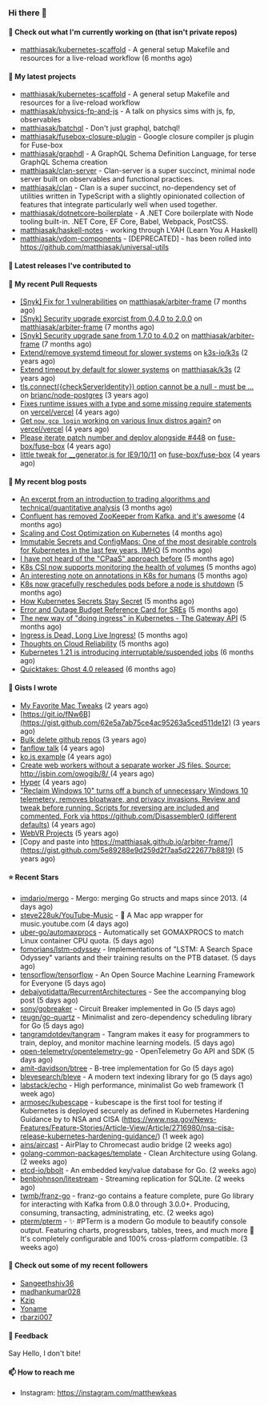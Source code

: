 ### Hi there 👋

#### 👷 Check out what I'm currently working on (that isn't private repos)

- [matthiasak/kubernetes-scaffold](https://github.com/matthiasak/kubernetes-scaffold) - A general setup Makefile and resources for a live-reload workflow (6 months ago)

#### 🌱 My latest projects

- [matthiasak/kubernetes-scaffold](https://github.com/matthiasak/kubernetes-scaffold) - A general setup Makefile and resources for a live-reload workflow
- [matthiasak/physics-fp-and-js](https://github.com/matthiasak/physics-fp-and-js) - A talk on physics sims with js, fp, observables
- [matthiasak/batchql](https://github.com/matthiasak/batchql) - Don&#39;t just graphql, batchql!
- [matthiasak/fusebox-closure-plugin](https://github.com/matthiasak/fusebox-closure-plugin) - Google closure compiler js plugin for Fuse-box
- [matthiasak/graphdl](https://github.com/matthiasak/graphdl) - A GraphQL Schema Definition Language, for terse GraphQL Schema creation
- [matthiasak/clan-server](https://github.com/matthiasak/clan-server) - Clan-server is a super succinct, minimal node server built on observables and functional practices.
- [matthiasak/clan](https://github.com/matthiasak/clan) - Clan is a super succinct, no-dependency set of utilities written in TypeScript with a slightly opinionated collection of features that integrate particularly well when used together.
- [matthiasak/dotnetcore-boilerplate](https://github.com/matthiasak/dotnetcore-boilerplate) - A .NET Core boilerplate with Node tooling built-in. .NET Core, EF Core, Babel, Webpack, PostCSS.
- [matthiasak/haskell-notes](https://github.com/matthiasak/haskell-notes) - working through LYAH (Learn You A Haskell)
- [matthiasak/vdom-components](https://github.com/matthiasak/vdom-components) - [DEPRECATED] - has been rolled into https://github.com/matthiasak/universal-utils

#### 🔭 Latest releases I've contributed to


#### 🔨 My recent Pull Requests

- [[Snyk] Fix for 1 vulnerabilities](https://github.com/matthiasak/arbiter-frame/pull/25) on [matthiasak/arbiter-frame](https://github.com/matthiasak/arbiter-frame) (7 months ago)
- [[Snyk] Security upgrade exorcist from 0.4.0 to 2.0.0](https://github.com/matthiasak/arbiter-frame/pull/24) on [matthiasak/arbiter-frame](https://github.com/matthiasak/arbiter-frame) (7 months ago)
- [[Snyk] Security upgrade sane from 1.7.0 to 4.0.2](https://github.com/matthiasak/arbiter-frame/pull/23) on [matthiasak/arbiter-frame](https://github.com/matthiasak/arbiter-frame) (7 months ago)
- [Extend/remove systemd timeout for slower systems](https://github.com/k3s-io/k3s/pull/226) on [k3s-io/k3s](https://github.com/k3s-io/k3s) (2 years ago)
- [Extend timeout by default for slower systems](https://github.com/matthiasak/k3s/pull/1) on [matthiasak/k3s](https://github.com/matthiasak/k3s) (2 years ago)
- [tls.connect({checkServerIdentity}) option cannot be a null - must be …](https://github.com/brianc/node-postgres/pull/1638) on [brianc/node-postgres](https://github.com/brianc/node-postgres) (3 years ago)
- [Fixes runtime issues with a type and some missing require statements](https://github.com/vercel/vercel/pull/946) on [vercel/vercel](https://github.com/vercel/vercel) (4 years ago)
- [Get `now gcp login` working on various linux distros again?](https://github.com/vercel/vercel/pull/944) on [vercel/vercel](https://github.com/vercel/vercel) (4 years ago)
- [Please iterate patch number and deploy alongside #448](https://github.com/fuse-box/fuse-box/pull/450) on [fuse-box/fuse-box](https://github.com/fuse-box/fuse-box) (4 years ago)
- [little tweak for __generator.js for IE9/10/11](https://github.com/fuse-box/fuse-box/pull/448) on [fuse-box/fuse-box](https://github.com/fuse-box/fuse-box) (4 years ago)

#### 📜 My recent blog posts

- [An excerpt from an introduction to trading algorithms and technical/quantitative analysis](https://keas.app/an-excerpt-from-an-introduction-to-trading-algorithms-and-technical-quantitative-analysis/) (3 months ago)
- [Confluent has removed ZooKeeper from Kafka, and it&#39;s awesome](https://keas.app/confluent-has-removed-zookeeper-from-kafka-and-its-awesome/) (4 months ago)
- [Scaling and Cost Optimization on Kubernetes](https://keas.app/scaling-architectures-and-costs/) (4 months ago)
- [Immutable Secrets and ConfigMaps: One of the most desirable controls for Kubernetes in the last few years, IMHO](https://keas.app/immutable-secrets-and-configmaps-one-of-the-most-desirable-controls-for-kubernetes-in-the-last-few-years-imho/) (5 months ago)
- [I have not heard of the &#34;CPaaS&#34; approach before](https://keas.app/i-have-not-heard-of-the-cpaas-approach-before/) (5 months ago)
- [K8s CSI now supports monitoring the health of volumes](https://keas.app/k8s-csi-now-supports-monitoring-the-health-of-volumes/) (5 months ago)
- [An interesting note on annotations in K8s for humans](https://keas.app/an-interesting-note-on-annotations-in-k8s-for-humans/) (5 months ago)
- [K8s now gracefully reschedules pods before a node is shutdown](https://keas.app/k8s-now-gracefully-reschedules-pods-before-a-node-is-shutdown/) (5 months ago)
- [How Kubernetes Secrets Stay Secret](https://keas.app/how-kubernetes-secrets-stay-secret/) (5 months ago)
- [Error and Outage Budget Reference Card for SREs](https://keas.app/error-and-outage-budget-reference-card-for-sres/) (5 months ago)
- [The new way of &#34;doing ingress&#34; in Kubernetes - The Gateway API](https://keas.app/the-new-way-of-doing-ingress-in-kubernetes-the-gateway-api/) (5 months ago)
- [Ingress is Dead, Long Live Ingress!](https://keas.app/ingress-is-dead-long-live-ingress/) (5 months ago)
- [Thoughts on Cloud Reliability](https://keas.app/cloud-operations-checklist/) (5 months ago)
- [Kubernetes 1.21 is introducing interruptable/suspended jobs](https://keas.app/kubernetes-1-21-is-introducing-interruptable-suspended-jobs/) (6 months ago)
- [Quicktakes: Ghost 4.0 released](https://keas.app/quicktakes-ghost-4-0-released/) (6 months ago)

#### 📓 Gists I wrote

- [My Favorite Mac Tweaks](https://gist.github.com/e94e962b3966e7e1015f4a62b5c2e7ff) (2 years ago)
- [https://git.io/fNw6B](https://gist.github.com/62e5a7ab75ce4ac95263a5ced511de12) (3 years ago)
- [Bulk delete github repos](https://gist.github.com/3213ba5e44be3b08bb84fb667d54d1e7) (3 years ago)
- [fanflow talk](https://gist.github.com/e983d8424a1e7d51f0e45f3a844a5b0e) (4 years ago)
- [ko.js example](https://gist.github.com/4a6bf89be55fb8748df99f8fc8d068e1) (4 years ago)
- [Create web workers without a separate worker JS files.
Source: http://jsbin.com/owogib/8/ ](https://gist.github.com/e7a7761a8d695c3f4ad39fc7c191243c) (4 years ago)
- [Hyper](https://gist.github.com/1004db7c17e6549102f764a43d8a602c) (4 years ago)
- [&#34;Reclaim Windows 10&#34; turns off a bunch of unnecessary Windows 10 telemetery, removes bloatware, and privacy invasions. Review and tweak before running. Scripts for reversing are included and commented. Fork via https://github.com/Disassembler0 (different defaults)](https://gist.github.com/8f110d34c51b6aca60b4e7291155b92e) (4 years ago)
- [WebVR Projects](https://gist.github.com/5771cff8f97e927d73233807d8cb968c) (5 years ago)
- [Copy and paste into https://matthiasak.github.io/arbiter-frame/](https://gist.github.com/5e89288e9d259d2f7aa5d222677b8819) (5 years ago)

#### ⭐ Recent Stars

- [imdario/mergo](https://github.com/imdario/mergo) - Mergo: merging Go structs and maps since 2013. (4 days ago)
- [steve228uk/YouTube-Music](https://github.com/steve228uk/YouTube-Music) - :musical_note: A Mac app wrapper for music.youtube.com (4 days ago)
- [uber-go/automaxprocs](https://github.com/uber-go/automaxprocs) - Automatically set GOMAXPROCS to match Linux container CPU quota. (5 days ago)
- [fomorians/lstm-odyssey](https://github.com/fomorians/lstm-odyssey) - Implementations of &#34;LSTM: A Search Space Odyssey&#34; variants and their training results on the PTB dataset. (5 days ago)
- [tensorflow/tensorflow](https://github.com/tensorflow/tensorflow) - An Open Source Machine Learning Framework for Everyone (5 days ago)
- [debajyotidatta/RecurrentArchitectures](https://github.com/debajyotidatta/RecurrentArchitectures) - See the accompanying blog post (5 days ago)
- [sony/gobreaker](https://github.com/sony/gobreaker) - Circuit Breaker implemented in Go (5 days ago)
- [reugn/go-quartz](https://github.com/reugn/go-quartz) - Minimalist and zero-dependency scheduling library for Go (5 days ago)
- [tangramdotdev/tangram](https://github.com/tangramdotdev/tangram) - Tangram makes it easy for programmers to train, deploy, and monitor machine learning models. (5 days ago)
- [open-telemetry/opentelemetry-go](https://github.com/open-telemetry/opentelemetry-go) - OpenTelemetry Go API and SDK (5 days ago)
- [amit-davidson/btree](https://github.com/amit-davidson/btree) - B-tree implementation for Go (5 days ago)
- [blevesearch/bleve](https://github.com/blevesearch/bleve) - A modern text indexing library for go (5 days ago)
- [labstack/echo](https://github.com/labstack/echo) - High performance, minimalist Go web framework (1 week ago)
- [armosec/kubescape](https://github.com/armosec/kubescape) - kubescape is the first tool for testing if Kubernetes is deployed securely as defined in Kubernetes Hardening Guidance by to NSA and CISA (https://www.nsa.gov/News-Features/Feature-Stories/Article-View/Article/2716980/nsa-cisa-release-kubernetes-hardening-guidance/)  (1 week ago)
- [ains/aircast](https://github.com/ains/aircast) - AirPlay to Chromecast audio bridge (2 weeks ago)
- [golang-common-packages/template](https://github.com/golang-common-packages/template) - Clean Architecture using Golang. (2 weeks ago)
- [etcd-io/bbolt](https://github.com/etcd-io/bbolt) - An embedded key/value database for Go. (2 weeks ago)
- [benbjohnson/litestream](https://github.com/benbjohnson/litestream) - Streaming replication for SQLite. (2 weeks ago)
- [twmb/franz-go](https://github.com/twmb/franz-go) - franz-go contains a feature complete, pure Go library for interacting with Kafka from 0.8.0 through 3.0.0&#43;. Producing, consuming, transacting, administrating, etc. (2 weeks ago)
- [pterm/pterm](https://github.com/pterm/pterm) - ✨ #PTerm is a modern Go module to beautify console output. Featuring charts, progressbars, tables, trees, and much more 🚀 It&#39;s completely configurable and 100% cross-platform compatible. (3 weeks ago)

#### 👯 Check out some of my recent followers

- [Sangeethshiv36](https://github.com/Sangeethshiv36)
- [madhankumar028](https://github.com/madhankumar028)
- [Kzip](https://github.com/Kzip)
- [Yoname](https://github.com/Yoname)
- [rbarzi007](https://github.com/rbarzi007)

#### 💬 Feedback

Say Hello, I don't bite!

#### 📫 How to reach me

- Instagram: https://instagram.com/matthewkeas

